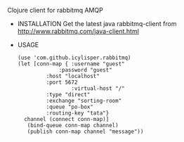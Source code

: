 
Clojure client for rabbitmq AMQP

* INSTALLATION
  Get the latest java rabbitmq-client from http://www.rabbitmq.com/java-client.html


* USAGE
  
      (use 'com.github.icylisper.rabbitmq)
      (let [conn-map { :username "guest"
      	   	       :password "guest"
		       :host "localhost"
		       :port 5672
                       :virtual-host "/"
		       :type "direct"
		       :exchange "sorting-room"
		       :queue "po-box"
		       :routing-key "tata"}
 	    channel (connect conn-map)]
         (bind-queue conn-map channel)
         (publish conn-map channel "message"))
	    
	   